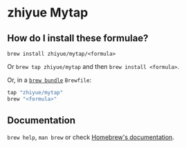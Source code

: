 # zhiyue Mytap

## How do I install these formulae?

`brew install zhiyue/mytap/<formula>`

Or `brew tap zhiyue/mytap` and then `brew install <formula>`.

Or, in a [`brew bundle`](https://github.com/Homebrew/homebrew-bundle) `Brewfile`:

```ruby
tap "zhiyue/mytap"
brew "<formula>"
```

## Documentation

`brew help`, `man brew` or check [Homebrew's documentation](https://docs.brew.sh).